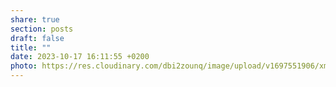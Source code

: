 ```yaml
---
share: true
section: posts
draft: false
title: ""
date: 2023-10-17 16:11:55 +0200
photo: https://res.cloudinary.com/dbi2zounq/image/upload/v1697551906/xmwsmnk0jglcdzgdvnh0.jpg
---
```



